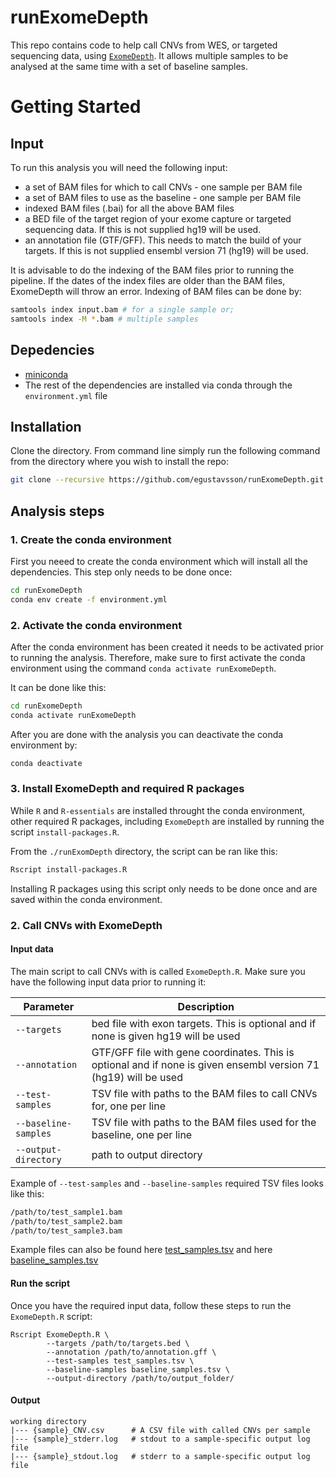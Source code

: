 # runExomeDepth

This repo contains code to help call CNVs from WES, or targeted sequencing data, using [`ExomeDepth`](https://github.com/vplagnol/ExomeDepth). It allows multiple samples to be analysed at the same time with a set of baseline samples.

# Getting Started

## Input

To run this analysis you will need the following input:

  - a set of BAM files for which to call CNVs - one sample per BAM file 
  - a set of BAM files to use as the baseline - one sample per BAM file
  - indexed BAM files (.bai) for all the above BAM files
  - a BED file of the target region of your exome capture or targeted sequencing data. If this is not supplied hg19 will be used.
  - an annotation file (GTF/GFF). This needs to match the build of your targets. If this is not supplied ensembl version 71 (hg19) will be used.

It is advisable to do the indexing of the BAM files prior to running the pipeline. If the dates of the index files are older than the BAM files, ExomeDepth will throw an error. Indexing of BAM files can be done by:

```bash
samtools index input.bam # for a single sample or;
samtools index -M *.bam # multiple samples
```

## Depedencies

- [miniconda](https://conda.io/miniconda.html)
- The rest of the dependencies are installed via conda through the `environment.yml` file

## Installation

Clone the directory. From command line simply run the following command from the directory where you wish to install the repo:

```bash
git clone --recursive https://github.com/egustavsson/runExomeDepth.git
```

## Analysis steps

### 1. Create the conda environment
First you neeed to create the conda environment which will install all the dependencies. This step only needs to be done once:

```bash
cd runExomeDepth
conda env create -f environment.yml
```

### 2. Activate the conda environment
After the conda environment has been created it needs to be activated prior to running the analysis. Therefore, make sure to first activate the conda environment using the command `conda activate runExomeDepth`.

It can be done like this:
```bash
cd runExomeDepth
conda activate runExomeDepth
```
After you are done with the analysis you can deactivate the conda environment by:
```bash
conda deactivate
```

### 3. Install ExomeDepth and required R packages
While `R` and `R-essentials` are installed throught the conda environment, other required R packages, including `ExomeDepth` are installed by running the script `install-packages.R`.

From the `./runExomDepth` directory, the script can be ran like this:

```bash
Rscript install-packages.R
```

Installing R packages using this script only needs to be done once and are saved within the conda environment.

### 2. Call CNVs with ExomeDepth

#### Input data
The main script to call CNVs with is called `ExomeDepth.R`. Make sure you have the following input data prior to running it:

| Parameter | Description |
| --- | --- |
| `--targets` | bed file with exon targets. This is optional and if none is given hg19 will be used |
| `--annotation` | GTF/GFF file with gene coordinates. This is optional and if none is given ensembl version 71 (hg19) will be used |
| `--test-samples` | TSV file with  paths to the BAM files to call CNVs for, one per line |
| `--baseline-samples` | TSV file with  paths to the BAM files used for the baseline, one per line |
| `--output-directory` | path to output directory |

Example of `--test-samples` and `--baseline-samples` required TSV files looks like this:

```bash
/path/to/test_sample1.bam
/path/to/test_sample2.bam
/path/to/test_sample3.bam
```

Example files can also be found here [test_samples.tsv](./test_samples.tsv) and here [baseline_samples.tsv](./baseline-samples.tsv)

#### Run the script
Once you have the required input data, follow these steps to run the `ExomeDepth.R` script:

```
Rscript ExomeDepth.R \
        --targets /path/to/targets.bed \
        --annotation /path/to/annotation.gff \
        --test-samples test_samples.tsv \
        --baseline-samples baseline_samples.tsv \
        --output-directory /path/to/output_folder/
```

#### Output
```
working directory  
|--- {sample}_CNV.csv      # A CSV file with called CNVs per sample  
|--- {sample}_stderr.log   # stdout to a sample-specific output log file
|--- {sample}_stdout.log   # stderr to a sample-specific output log file
